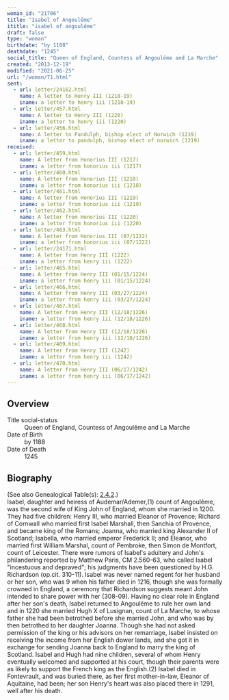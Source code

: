 ```yaml
---
woman_id: "21706"
title: "Isabel of Angoulême"
ititle: "isabel of angoulême"
draft: false
type: "woman"
birthdate: "by 1188"
deathdate: "1245"
social_title: "Queen of England, Countess of Angoulême and La Marche"
created: "2013-12-19"
modified: "2021-06-25"
url: "/woman/71.html"
sent:
  - url: letter/24162.html
    name: A letter to Henry III (1218-19)
    iname: a letter to henry iii (1218-19)
  - url: letter/457.html
    name: A letter to Henry III (1220)
    iname: a letter to henry iii (1220)
  - url: letter/456.html
    name: A letter to Pandulph, bishop elect of Norwich (1219)
    iname: a letter to pandulph, bishop elect of norwich (1219)
received:
  - url: letter/459.html
    name: A letter from Honorius III (1217)
    iname: a letter from honorius iii (1217)
  - url: letter/460.html
    name: A letter from Honorius III (1218)
    iname: a letter from honorius iii (1218)
  - url: letter/461.html
    name: A letter from Honorius III (1219)
    iname: a letter from honorius iii (1219)
  - url: letter/462.html
    name: A letter from Honorius III (1220)
    iname: a letter from honorius iii (1220)
  - url: letter/463.html
    name: A letter from Honorius III (07/1222)
    iname: a letter from honorius iii (07/1222)
  - url: letter/24171.html
    name: A letter from Henry III (1222)
    iname: a letter from henry iii (1222)
  - url: letter/465.html
    name: A letter from Henry III (01/15/1224)
    iname: a letter from henry iii (01/15/1224)
  - url: letter/466.html
    name: A letter from Henry III (03/27/1224)
    iname: a letter from henry iii (03/27/1224)
  - url: letter/467.html
    name: A letter from Henry III (12/18/1226)
    iname: a letter from henry iii (12/18/1226)
  - url: letter/468.html
    name: A letter from Henry III (12/18/1226)
    iname: a letter from henry iii (12/18/1226)
  - url: letter/469.html
    name: A letter from Henry III (1242)
    iname: a letter from henry iii (1242)
  - url: letter/470.html
    name: A letter from Henry III (06/17/1242)
    iname: a letter from henry iii (06/17/1242)
---
```

<h2 class="mt-4">Overview</h2><dt>Title social-status</dt><dd>Queen of England, Countess of Angoulême and La Marche</dd><dt>Date of Birth</dt><dd>by 1188</dd><dt>Date of Death</dt><dd>1245</dd><h2 class="mt-4">Biography</h2>(See also Genealogical Table(s): <a href="https://epistolae.ctl.columbia.edu/content/genealogy-flanders#n71">2.4.2</a>.)<br><del></del>Isabel, daughter and heiress of Audemar/Ademer,(1) count of Angoulême, was the second wife of King John of England, whom she married in 1200.  They had five children:  Henry III, who married Eleanor of Provence; Richard of Cornwall who married first Isabel Marshall, then Sanchia of Provence, and became king of the Romans; Joanna, who married king Alexander II of Scotland; Isabella, who married emperor Frederick II; and Eleanor, who married first William Marshal, count of Pembroke, then Simon de Montfort, count of Leicester.
There were rumors of Isabel's adultery and John's philandering reported by Matthew Paris, CM 2.560-63, who called Isabel "incestuous and depraved"; his judgments have been questioned by H.G. Richardson (op.cit. 310-11).  Isabel was never named regent for her husband or her son, who was 9 when his father died in 1216, though she was formally crowned in England, a ceremony that Richardson suggests meant John intended to share power with her (308-09).
Having no clear role in England after her son's death, Isabel returned to Angoulême to rule her own land and in 1220 she married Hugh X of Lusignan, count of La Marche, to whose father she had been betrothed before she married John, and who was by then betrothed to her daughter Joanna.  Though she had not asked permission of the king or his advisors on her remarriage, Isabel insisted on receiving the income from her English dower lands, and she got it in exchange for sending Joanna back to England to marry the king of Scotland.  Isabel and Hugh had nine children, several of whom Henry eventually welcomed and supported at his court, though their parents were as likely to support the French king as the English.(2) Isabel died in Fontevrault, and was buried there, as her first mother-in-law, Eleanor of Aquitaine, had been; her son Henry's heart was also placed there in 1291, well after his death.